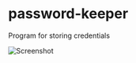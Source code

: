 # password-keeper
Program for storing credentials 

![Screenshot](https://user-images.githubusercontent.com/43788886/177204953-a4e7be8d-f2f4-4698-9454-0ab22d4d5f09.png)
